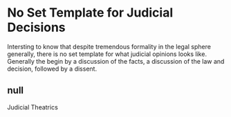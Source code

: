 # No Set Template for Judicial Decisions

Intersting to know that despite tremendous formality in the legal sphere generally, there is no set template for what judicial opinions looks like. Generally the begin by a discussion of the facts, a discussion of the law and decision, followed by a dissent. 

## null

Judicial Theatrics

